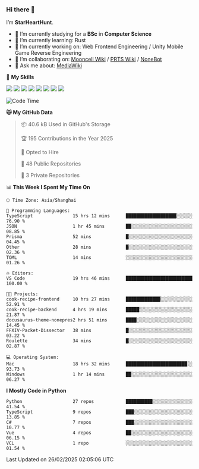### Hi there 👋

I’m **StarHeartHunt**.

- 🏫 I’m currently studying for a **BSc** in **Computer Science**
- 🌱 I’m currently learning: Rust
- 🔭 I’m currently working on: Web Frontend Engineering / Unity Mobile Game Reverse Engineering
- 👯 I’m collaborating on: [Mooncell Wiki](https://fgo.wiki/) / [PRTS Wiki](http://prts.wiki/) / [NoneBot](https://github.com/nonebot)
- 💬 Ask me about: [MediaWiki](https://www.mediawiki.org)

🌟 **My Skills**

![](https://img.shields.io/badge/-Python-3e74a2?style=flat-square&logo=Python&logoColor=fff)
![](https://img.shields.io/badge/-Node.js-339933?style=flat-square&logo=node.js&logoColor=fff)
![](https://img.shields.io/badge/-Vue-4fc08d?style=flat-square&logo=vue.js&logoColor=fff)
![](https://img.shields.io/badge/-React-2d98ce?style=flat-square&logo=React&logoColor=fff)
![](https://img.shields.io/badge/-TypeScript-3178C6?style=flat-square&logo=TypeScript&logoColor=fff)
![](https://img.shields.io/badge/-Docker-2496ED?style=flat-square&logo=Docker&logoColor=fff)
![](https://img.shields.io/badge/-Linux-000000?style=flat-square&logo=Linux&logoColor=fff)
![](https://img.shields.io/badge/-Dotnet-512bd4?style=flat-square&logo=.net&logoColor=fff)

<!--START_SECTION:waka-->
![Code Time](http://img.shields.io/badge/Code%20Time-1%2C482%20hrs%2028%20mins-blue)

**🐱 My GitHub Data** 

> 📦 40.6 kB Used in GitHub's Storage 
 > 
> 🏆 195 Contributions in the Year 2025
 > 
> 💼 Opted to Hire
 > 
> 📜 48 Public Repositories 
 > 
> 🔑 3 Private Repositories 
 > 
📊 **This Week I Spent My Time On** 

```text
🕑︎ Time Zone: Asia/Shanghai

💬 Programming Languages: 
TypeScript               15 hrs 12 mins      ███████████████████░░░░░░   76.90 % 
JSON                     1 hr 45 mins        ██░░░░░░░░░░░░░░░░░░░░░░░   08.85 % 
Prisma                   52 mins             █░░░░░░░░░░░░░░░░░░░░░░░░   04.45 % 
Other                    28 mins             █░░░░░░░░░░░░░░░░░░░░░░░░   02.36 % 
TOML                     14 mins             ░░░░░░░░░░░░░░░░░░░░░░░░░   01.26 % 

🔥 Editors: 
VS Code                  19 hrs 46 mins      █████████████████████████   100.00 % 

🐱‍💻 Projects: 
cook-recipe-frontend     10 hrs 27 mins      █████████████░░░░░░░░░░░░   52.91 % 
cook-recipe-backend      4 hrs 19 mins       █████░░░░░░░░░░░░░░░░░░░░   21.87 % 
docusaurus-theme-nonepres2 hrs 51 mins       ████░░░░░░░░░░░░░░░░░░░░░   14.45 % 
FFXIV-Packet-Dissector   38 mins             █░░░░░░░░░░░░░░░░░░░░░░░░   03.22 % 
Roulette                 34 mins             █░░░░░░░░░░░░░░░░░░░░░░░░   02.87 % 

💻 Operating System: 
Mac                      18 hrs 32 mins      ███████████████████████░░   93.73 % 
Windows                  1 hr 14 mins        ██░░░░░░░░░░░░░░░░░░░░░░░   06.27 % 
```

**I Mostly Code in Python** 

```text
Python                   27 repos            ██████████░░░░░░░░░░░░░░░   41.54 % 
TypeScript               9 repos             ███░░░░░░░░░░░░░░░░░░░░░░   13.85 % 
C#                       7 repos             ███░░░░░░░░░░░░░░░░░░░░░░   10.77 % 
Vue                      4 repos             ██░░░░░░░░░░░░░░░░░░░░░░░   06.15 % 
VCL                      1 repo              ░░░░░░░░░░░░░░░░░░░░░░░░░   01.54 % 
```




 Last Updated on 26/02/2025 02:05:06 UTC
<!--END_SECTION:waka-->
